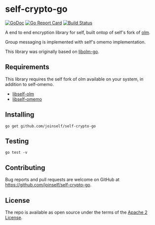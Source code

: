# self-crypto-go

[![GoDoc](https://godoc.org/github.com/joinself/self-crypto-go?status.svg)](https://godoc.org/github.com/joinself/self-crypto-go) [![Go Report Card](https://goreportcard.com/badge/github.com/joinself/self-crypto-go)](https://goreportcard.com/report/github.com/joinself/self-crypto-go) [![Build Status](https://travis-ci.com/joinself/self-crypto-go?branch=master)](https://travis-ci.com/joinself/self-crypto-go)

A end to end encryption library for self, built ontop of self's fork of [olm](https://gitlab.matrix.org/matrix-org/olm).

Group messaging is implemented with self's omemo implementation.

This library was originally based on [libolm-go](https://github.com/NotAFile/libolm-go).

## Requirements

This library requires the self fork of olm available on your system, in addition to self-omemo.


- [libself-olm](https://download.joinself.com/olm/libself-olm_0.1.14_amd64.deb)
- [libself-omemo](https://download.joinself.com/omemo/libself-omemo_0.1.0_amd64.deb)

## Installing

```
go get github.com/joinself/self-crypto-go
```

## Testing
```
go test -v
```

## Contributing

Bug reports and pull requests are welcome on GitHub at https://github.com/joinself/self-crypto-go.


## License

The repo is available as open source under the terms of the [Apache 2 License](LICENSE).
